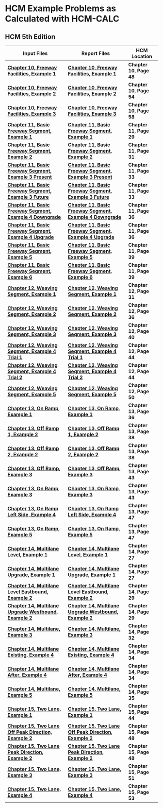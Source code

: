 # HCM Example Problems as Calculated with HCM-CALC

## HCM 5th Edition

|    **Input Files**     |    **Report Files**     |   **HCM Location**  |
|------------------------|-------------------------|----------------------------|
| **[Chapter 10, Freeway Facilities, Example 1](InputFiles/FreewayFacilitiesExample1.xff)**            | **[Chapter 10, Freeway Facilities, Example 1](ReportFiles/FreewayFacilities1.html)**                   | **Chapter 10, Page 48** |
| **[Chapter 10, Freeway Facilities, Example 2](InputFiles/FreewayFacilitiesExample2.xff)**            | **[Chapter 10, Freeway Facilities, Example 2](ReportFiles/FreewayFacilities2.html)**                   | **Chapter 10, Page 54** |
| **[Chapter 10, Freeway Facilities, Example 3](InputFiles/FreewayFacilitiesExample3.xff)**            | **[Chapter 10, Freeway Facilities, Example 3](ReportFiles/FreewayFacilities3.html)**                   | **Chapter 10, Page 58** |
| **[Chapter 11, Basic Freeway Segment, Example 1](InputFiles/BasicExample1.xfb)**                     | **[Chapter 11, Basic Freeway Segment, Example 1](ReportFiles/BasicExample1.html)**                     | **Chapter 11, Page 29** |
| **[Chapter 11, Basic Freeway Segment, Example 2](InputFiles/BasicExample2.xfb)**                     | **[Chapter 11, Basic Freeway Segment, Example 2](ReportFiles/BasicExample2.html)**                     | **Chapter 11, Page 31** |
| **[Chapter 11, Basic Freeway Segment, Example 3 Present](InputFiles/BasicExample3-Present.xfb)**     | **[Chapter 11, Basic Freeway Segment, Example 3 Present](ReportFiles/BasicExample3-Present.html)**     | **Chapter 11, Page 33** |
| **[Chapter 11, Basic Freeway Segment, Example 3 Future](InputFiles/BasicExample3-Future.xfb)**       | **[Chapter 11, Basic Freeway Segment, Example 3 Future](ReportFiles/BasicExample3-Future.html)**       | **Chapter 11, Page 33** |
| **[Chapter 11, Basic Freeway Segment, Example 4 Downgrade](InputFiles/BasicExample4-Downgrade.xfb)** | **[Chapter 11, Basic Freeway Segment, Example 4 Downgrade](ReportFiles/BasicExample4-Downgrade.html)** | **Chapter 11, Page 36** |
| **[Chapter 11, Basic Freeway Segment, Example 4 Upgrade](InputFiles/BasicExample4-Upgrade.xfb)**     | **[Chapter 11, Basic Freeway Segment, Example 4 Upgrade](ReportFiles/BasicExample4-Upgrade.html)**     | **Chapter 11, Page 36** |
| **[Chapter 11, Basic Freeway Segment, Example 5](InputFiles/BasicExample5.xfb)**                     | **[Chapter 11, Basic Freeway Segment, Example 5](ReportFiles/BasicExample5.html)**                     | **Chapter 11, Page 39** |
| **[Chapter 11, Basic Freeway Segment, Example 6](InputFiles/BasicExample6.xfb)**                     | **[Chapter 11, Basic Freeway Segment, Example 6](ReportFiles/BasicExample6.html)**                     | **Chapter 11, Page 39** |
| **[Chapter 12, Weaving Segment, Example 1](InputFiles/WeaveExample1.xfw)**                           | **[Chapter 12, Weaving Segment, Example 1](ReportFiles/WeaveExample1.html)**                           | **Chapter 12, Page 31** |
| **[Chapter 12, Weaving Segment, Example 2](InputFiles/WeaveExample2.xfw)**                           | **[Chapter 12, Weaving Segment, Example 2](ReportFiles/WeaveExample2.html)**                           | **Chapter 12, Page 36** |
| **[Chapter 12, Weaving Segment, Example 3](InputFiles/WeaveExample3.xfw)**                           | **[Chapter 12, Weaving Segment, Example 3](ReportFiles/WeaveExample3.html)**                           | **Chapter 12, Page 40** |
| **[Chapter 12, Weaving Segment, Example 4 Trial 1](InputFiles/WeaveExample4_Trial1.xfw)**            | **[Chapter 12, Weaving Segment, Example 4 Trial 1](ReportFiles/WeaveExample4_Trial1.html)**            | **Chapter 12, Page 44** |
| **[Chapter 12, Weaving Segment, Example 4 Trial 2](InputFiles/WeaveExample4_Trial2.xfw)**            | **[Chapter 12, Weaving Segment, Example 4 Trial 2](ReportFiles/WeaveExample4_Trial2.html)**            | **Chapter 12, Page 44** |
| **[Chapter 12, Weaving Segment, Example 5](InputFiles/WeaveExample5.xfw)**                           | **[Chapter 12, Weaving Segment, Example 5](ReportFiles/WeaveExample5.html)**                           | **Chapter 12, Page 50** |
| **[Chapter 13, On Ramp, Example 1](InputFiles/OnRamp-Example1.xfr)**                                 | **[Chapter 13, On Ramp, Example 1](ReportFiles/OnRamp-Example1.html)**                                 | **Chapter 13, Page 36** |
| **[Chapter 13, Off Ramp 1, Example 2](InputFiles/OffRamp1-Example2.xfr)**                            | **[Chapter 13, Off Ramp 1, Example 2](ReportFiles/OffRamp1-Example2.html)**                            | **Chapter 13, Page 38** |
| **[Chapter 13, Off Ramp 2, Example 2](InputFiles/OffRamp2-Example2.xfr)**                            | **[Chapter 13, Off Ramp 2, Example 2](ReportFiles/OffRamp2-Example2.html)**                            | **Chapter 13, Page 38** |
| **[Chapter 13, Off Ramp, Example 3](InputFiles/OffRamp-Example3.xfr)**                               | **[Chapter 13, Off Ramp, Example 3](ReportFiles/OffRamp-Example3.html)**                               | **Chapter 13, Page 43** |
| **[Chapter 13, On Ramp, Example 3](InputFiles/OnRamp-Example3.xfr)**                                 | **[Chapter 13, On Ramp, Example 3](ReportFiles/OnRamp-Example3.html)**                                 | **Chapter 13, Page 43** |
| **[Chapter 13, On Ramp Left Side, Example 4](InputFiles/OnRamp-Example4_left%20side%20ramp.xfr)**    | **[Chapter 13, On Ramp Left Side, Example 4](ReportFiles/OnRamp-Example4_left%20side%20ramp.html)**    | **Chapter 13, Page 47** |
| **[Chapter 13, On Ramp, Example 5](InputFiles/OnRamp-Example5.xfr)**                                 | **[Chapter 13, On Ramp, Example 5](ReportFiles/OnRamp-Example5.html)**                                 | **Chapter 13, Page 47** |
| **[Chapter 14, Multilane Level, Example 1](InputFiles/MultilaneExample1-Level.xhm)**                 | **[Chapter 14, Multilane Level, Example 1](ReportFiles/MultilaneExample1-Level.html)**                 | **Chapter 14, Page 27** |
| **[Chapter 14, Multilane Upgrade, Example 1](InputFiles/MultilaneExample1-Upgrade.xhm)**             | **[Chapter 14, Multilane Upgrade, Example 1](ReportFiles/MultilaneExample1-Upgrade.html)**             | **Chapter 14, Page 27** |
| **[Chapter 14, Multilane Level Eastbound, Example 2](InputFiles/MultilaneExample2-LevelEB.xhm)**     | **[Chapter 14, Multilane Level Eastbound, Example 2](ReportFiles/MultilaneExample2-LevelEB.html)**     | **Chapter 14, Page 29** |
| **[Chapter 14, Multilane Upgrade Westbound, Example 2](InputFiles/MultilaneExample2-UpgradeWB.xhm)** | **[Chapter 14, Multilane Upgrade Westbound, Example 2](ReportFiles/MultilaneExample2-UpgradeWB.html)** | **Chapter 14, Page 29** |
| **[Chapter 14, Multilane, Example 3](InputFiles/MultilaneExample3.xhm)**                             | **[Chapter 14, Multilane, Example 3](ReportFiles/MultilaneExample3.html)**                             | **Chapter 14, Page 32** |
| **[Chapter 14, Multilane Existing, Example 4](InputFiles/MultilaneExample4existing.xhm)**            | **[Chapter 14, Multilane Existing, Example 4](ReportFiles/MultilaneExample4existing.html)**            | **Chapter 14, Page 34** |
| **[Chapter 14, Multilane After, Example 4](InputFiles/MultilaneExample4after.xhm)**                  | **[Chapter 14, Multilane After, Example 4](ReportFiles/MultilaneExample4after.html)**                  | **Chapter 14, Page 34** |
| **[Chapter 14, Multilane, Example 5](InputFiles/MultilaneExample5.xhm)**                             | **[Chapter 14, Multilane, Example 5](ReportFiles/MultilaneExample5.html)**                             | **Chapter 14, Page 35** |
| **[Chapter 15, Two Lane, Example 1](InputFiles/TwoLaneExample1.xht)**                                | **[Chapter 15, Two Lane, Example 1](ReportFiles/TwoLaneExample1.html)**                                | **Chapter 15, Page 44** |
| **[Chapter 15, Two Lane Off Peak Direction, Example 2](InputFiles/TwoLaneExample2_OffPeakDir.xht)**  | **[Chapter 15, Two Lane Off Peak Direction, Example 2](ReportFiles/TwoLaneExample2_OffPeakDir.html)**  | **Chapter 15, Page 48** |
| **[Chapter 15, Two Lane Peak Direction, Example 2](InputFiles/TwoLaneExample2_PeakDir.xht)**         | **[Chapter 15, Two Lane Peak Direction, Example 2](ReportFiles/TwoLaneExample2_PeakDir.html)**         | **Chapter 15, Page 48** |
| **[Chapter 15, Two Lane, Example 3](InputFiles/TwoLaneExample3.xht)**                                | **[Chapter 15, Two Lane, Example 3](ReportFiles/TwoLaneExample3.html)**                                | **Chapter 15, Page 51** |
| **[Chapter 15, Two Lane, Example 4](InputFiles/TwoLaneExample4.xht)**                                | **[Chapter 15, Two Lane, Example 4](ReportFiles/TwoLaneExample4.html)**                                | **Chapter 15, Page 53** |
